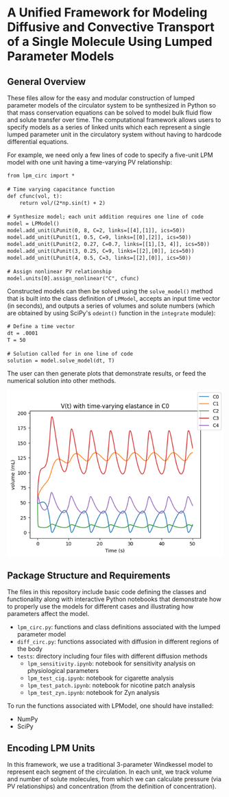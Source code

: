 # A Unified Framework for Modeling Diffusive and Convective Transport of a Single Molecule Using Lumped Parameter Models

## General Overview
These files allow for the easy and modular construction of lumped parameter models of the circulator system to be synthesized in Python so that mass conservation equations can be solved to model bulk fluid flow and solute transfer over time. The computational framework allows users to specify models as a series of linked units which each represent a single lumped parameter unit in the circulatory system without having to hardcode differential equations. 

For example, we need only a few lines of code to specify a five-unit LPM model with one unit having a time-varying PV relationship:

```
from lpm_circ import *

# Time varying capacitance function
def cfunc(vol, t):
    return vol/(2*np.sin(t) + 2)

# Synthesize model; each unit addition requires one line of code
model = LPModel()
model.add_unit(LPunit(0, 8, C=2, links=[[4],[1]], ics=50))
model.add_unit(LPunit(1, 0.5, C=9, links=[[0],[2]], ics=50))
model.add_unit(LPunit(2, 0.27, C=0.7, links=[[1],[3, 4]], ics=50))
model.add_unit(LPunit(3, 0.25, C=9, links=[[2],[0]], ics=50))
model.add_unit(LPunit(4, 0.5, C=3, links=[[2],[0]], ics=50))

# Assign nonlinear PV relationship
model.units[0].assign_nonlinear("C", cfunc)
```

Constructed models can then be solved using the `solve_model()` method that is built into the class definition of `LPModel`, accepts an input time vector (in seconds), and outputs a series of volumes and solute numbers (which are obtained by using SciPy's `odeint()` function in the `integrate` module):

```
# Define a time vector
dt = .0001
T = 50

# Solution called for in one line of code
solution = model.solve_model(dt, T)
```

The user can then generate plots that demonstrate results, or feed the numerical solution into other methods.

![Graph of simulation results](demograph.png)

## Package Structure and Requirements
The files in this repository include basic code defining the classes and functionality along with interactive Python notebooks that demonstrate how to properly use the models for different cases and illustrating how parameters affect the model.
* `lpm_circ.py`: functions and class definitions associated with the lumped parameter model
* `diff_circ.py`: functions associated with diffusion in different regions of the body
* `tests`: directory including four files with different diffusion methods
    * `lpm_sensitivity.ipynb`: notebook for sensitivity analysis on physiological parameters 
    * `lpm_test_cig.ipynb`: notebook for cigarette analysis
    * `lpm_test_patch.ipynb`: notebook for nicotine patch analysis
    * `lpm_test_zyn.ipynb`: notebook for Zyn analysis

To run the functions associated with LPModel, one should have installed:
* NumPy
* SciPy

## Encoding LPM Units

In this framework, we use a traditional 3-parameter Windkessel model to represent each segment of the circulation. In each unit, we track volume and number of solute molecules, from which we can calculate pressure (via PV relationships) and concentration (from the definition of concentration).